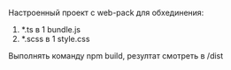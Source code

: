 Настроенный проект с web-pack для обхединения:
1. *.ts в 1 bundle.js 
2. *.scss в 1 style.css 

Выполнять команду npm build, резултат смотреть в /dist
